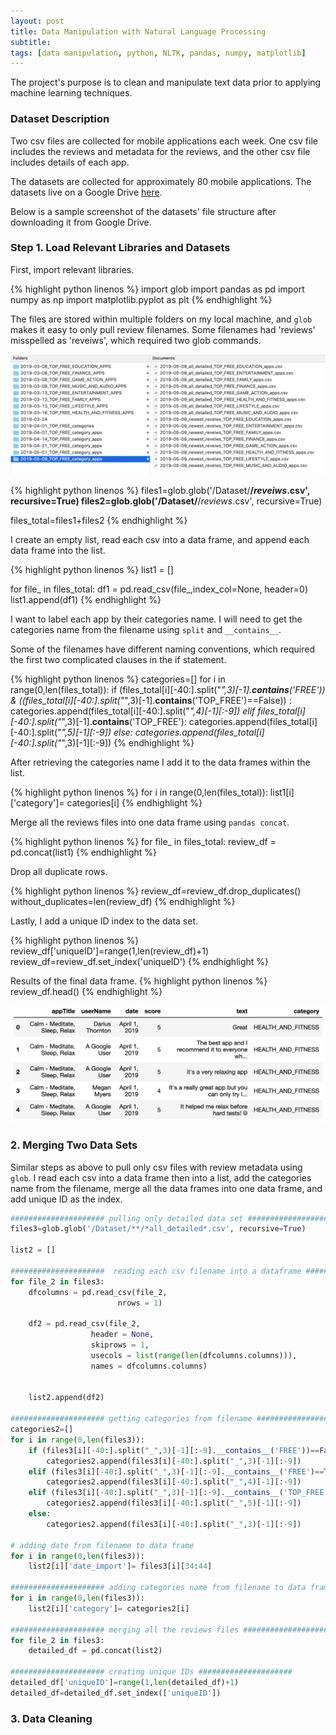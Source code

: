 ```yaml
---
layout: post
title: Data Manipulation with Natural Language Processing
subtitle:
tags: [data manipulation, python, NLTK, pandas, numpy, matplotlib]
---
```


The project's purpose is to clean and manipulate text data prior to applying machine learning techniques.

### Dataset Description
Two csv files are collected for mobile applications each week. One csv file includes the reviews and metadata for the reviews, and the other csv file includes details of each app.  

The datasets are collected for approximately 80 mobile applications. The datasets live on a Google Drive [here](https://drive.google.com/drive/folders/1j1YdI5IVaK0PUHmZTMsTpOWXcnm8m2d7?usp=sharing).

Below is a sample screenshot of the datasets' file structure after downloading it from Google Drive.

### Step 1. Load Relevant Libraries and Datasets

First, import relevant libraries.

{% highlight python linenos %}
import glob
import pandas as pd
import numpy as np
import matplotlib.pyplot as plt
{% endhighlight %}

The files are stored within multiple folders on my local machine, and `glob` makes it easy to only pull review filenames. Some filenames had 'reviews' misspelled as 'reveiws', which required two glob commands.

![png](/assets/img/data_manipulation/folder_structure.png)

{% highlight python linenos %}
files1=glob.glob('/Dataset/**/*reveiws*.csv', recursive=True)
files2=glob.glob('/Dataset/**/*reviews*.csv', recursive=True)

files_total=files1+files2
{% endhighlight %}

I create an empty list, read each csv into a data frame, and append each data frame into the list.

{% highlight python linenos %}
list1 = []

for file_ in files_total:
    df1 = pd.read_csv(file_,index_col=None, header=0)
    list1.append(df1)
{% endhighlight %}

I want to label each app by their categories name. I will need to get the categories name from the filename using `split` and `__contains__`.

Some of the filenames have different naming conventions, which required the first two complicated clauses in the if statement.

{% highlight python linenos %}
categories=[]
for i in range(0,len(files_total)):
    if (files_total[i][-40:].split("_",3)[-1].__contains__('FREE')) & ((files_total[i][-40:].split("_",3)[-1].__contains__('TOP_FREE')==False)) :
        categories.append(files_total[i][-40:].split("_",4)[-1][:-9])
    elif files_total[i][-40:].split("_",3)[-1].__contains__('TOP_FREE'):
        categories.append(files_total[i][-40:].split("_",5)[-1][:-9])
    else:
        categories.append(files_total[i][-40:].split("_",3)[-1][:-9])
{% endhighlight %}

After retrieving the categories name I add it to the data frames within the list.

{% highlight python linenos %}
for i in range(0,len(files_total)):
    list1[i]['category']= categories[i]
{% endhighlight %}

Merge all the reviews files into one data frame using `pandas concat`.

{% highlight python linenos %}
for file_ in files_total:
    review_df = pd.concat(list1)
{% endhighlight %}

Drop all duplicate rows.

{% highlight python linenos %}
review_df=review_df.drop_duplicates()
without_duplicates=len(review_df)
{% endhighlight %}


Lastly, I add a unique ID index to the data set.

{% highlight python linenos %}
review_df['uniqueID']=range(1,len(review_df)+1)
review_df=review_df.set_index('uniqueID')
{% endhighlight %}

Results of the final data frame.
{% highlight python linenos %}
review_df.head()
{% endhighlight %}

![png](/assets/img/data_manipulation/head_1.png)


### 2. Merging Two Data Sets

Similar steps as above to pull only csv files with review metadata using `glob`. I read each csv into a data frame then into a list, add the categories name from the filename, merge all the data frames into one data frame, and add unique ID as the index.

```python
##################### pulling only detailed data set #####################
files3=glob.glob('/Dataset/**/*all_detailed*.csv', recursive=True)

list2 = []

#####################  reading each csv filename into a dataframe #####################
for file_2 in files3:
    dfcolumns = pd.read_csv(file_2,
                        nrows = 1)

    df2 = pd.read_csv(file_2,
                  header = None,
                  skiprows = 1,
                  usecols = list(range(len(dfcolumns.columns))),
                  names = dfcolumns.columns)


    list2.append(df2)

##################### getting categories from filename #####################
categories2=[]
for i in range(0,len(files3)):
    if (files3[i][-40:].split("_",3)[-1][:-9].__contains__('FREE'))==False :
        categories2.append(files3[i][-40:].split("_",3)[-1][:-9])
    elif (files3[i][-40:].split("_",3)[-1][:-9].__contains__('FREE')==True) & (files3[i][-40:].split("_",3)[-1][:-9].__contains__('TOP_FREE')==False)  :
        categories2.append(files3[i][-40:].split("_",4)[-1][:-9])
    elif (files3[i][-40:].split("_",3)[-1][:-9].__contains__('TOP_FREE')==True)  :
        categories2.append(files3[i][-40:].split("_",5)[-1][:-9])
    else:
        categories2.append(files3[i][-40:].split("_",3)[-1][:-9])

# adding date from filename to data frame
for i in range(0,len(files3)):
    list2[i]['date_import']= files3[i][34:44]        

##################### adding categories name from filename to data frame #####################
for i in range(0,len(files3)):
    list2[i]['category']= categories2[i]

##################### merging all the reviews files #####################
for file_2 in files3:
    detailed_df = pd.concat(list2)

##################### creating unique IDs #####################
detailed_df['uniqueID']=range(1,len(detailed_df)+1)
detailed_df=detailed_df.set_index(['uniqueID'])
```




### 3. Data Cleaning
